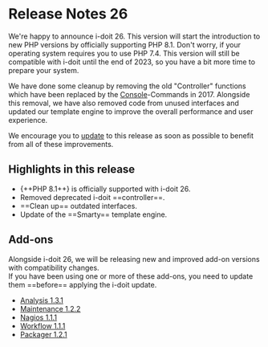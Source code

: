 # Release Notes 26

We're happy to announce i-doit 26. This version will start the introduction to new PHP versions by officially supporting PHP 8.1. Don't worry, if your operating system requires you to use PHP 7.4. This version will still be compatible with i-doit until the end of 2023, so you have a bit more time to prepare your system.

We have done some cleanup by removing the old "Controller" functions which have been replaced by the [Console](../../automation-and-integration/cli/console/index.md)-Commands in 2017. Alongside this removal, we have also removed code from unused interfaces and updated our template engine to improve the overall performance and user experience.

We encourage you to [update](../../maintenance-and-operation/update.md) to this release as soon as possible to benefit from all of these improvements.

## Highlights in this release

-   {++PHP 8.1++} is officially supported with i-doit 26.
-   Removed deprecated i-doit ==controller==.
-   ==Clean up== outdated interfaces.
-   Update of the ==Smarty== template engine.

## Add-ons

Alongside i-doit 26, we will be releasing new and improved add-on versions with compatibility changes.<br>
If you have been using one or more of these add-ons, you need to update them ==before== applying the i-doit update.

-   [Analysis 1.3.1](../../i-doit-pro-add-ons/analysis.md#releases)
-   [Maintenance 1.2.2](../../i-doit-pro-add-ons/maintenance.md#releases)
-   [Nagios 1.1.1](../../automation-and-integration/network-monitoring/nagios.md)
-   [Workflow 1.1.1](../../i-doit-pro-add-ons/workflow.md#releases)
-   [Packager 1.2.1](../../i-doit-pro-add-ons/add-on-packager.md#releases)
